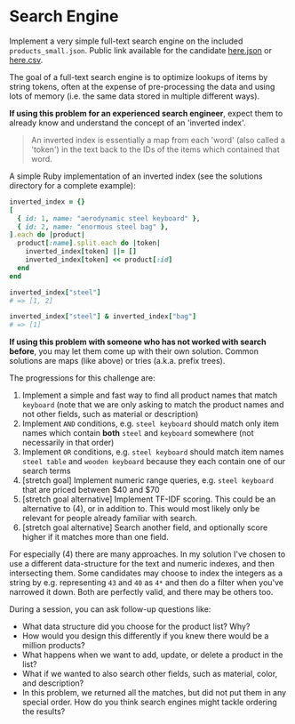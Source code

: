 # Search Engine

Implement a very simple full-text search engine on the included `products_small.json`.
Public link available for the candidate [here.json](https://storage.googleapis.com/pair-programming/search/products_small.json)
or [here.csv](https://storage.googleapis.com/pair-programming/search/products_small.csv).

The goal of a full-text search engine is to optimize lookups of items by string tokens,
often at the expense of pre-processing the data and using lots of memory (i.e. the same
data stored in multiple different ways).

**If using this problem for an experienced search engineer**, expect them to already know
and understand the concept of an 'inverted index'.

> An inverted index is essentially a map from each 'word' (also called a 'token')
> in the text back to the IDs of the items which contained that word.

A simple Ruby implementation of an inverted index (see the solutions directory
for a complete example):

```ruby
inverted_index = {}
[
  { id: 1, name: "aerodynamic steel keyboard" },
  { id: 2, name: "enormous steel bag" },
].each do |product|
  product[:name].split.each do |token|
    inverted_index[token] ||= []
    inverted_index[token] << product[:id]
  end
end

inverted_index["steel"]
# => [1, 2]

inverted_index["steel"] & inverted_index["bag"]
# => [1]
```

**If using this problem with someone who has not worked with search before**, you may let
them come up with their own solution. Common solutions are maps (like above) or tries (a.k.a. prefix trees).

The progressions for this challenge are:

1. Implement a simple and fast way to find all product names that match `keyboard` (note that we are only asking to match the product names and not other fields, such as material or description)
2. Implement `AND` conditions, e.g. `steel keyboard` should match only item names which contain **both** `steel` and `keyboard` somewhere (not necessarily in that order)
3. Implement `OR` conditions, e.g. `steel keyboard` should match item names `steel table` and `wooden keyboard` because they each contain one of our search terms
4. [stretch goal] Implement numeric range queries, e.g. `steel keyboard` that are priced between $40 and $70
5. [stretch goal alternative] Implement TF-IDF scoring. This could be an alternative to (4), or in addition to. This would most likely only be relevant for people already familiar with search.
6. [stretch goal alternative] Search another field, and optionally score higher
   if it matches more than one field.

For especially (4) there are many approaches. In my solution I've chosen to use a different
data-structure for the text and numeric indexes, and then intersecting them.
Some candidates may choose to index the integers as a string by e.g.
representing `43` and `40` as `4*` and then do a filter when you've narrowed it
down. Both are perfectly valid, and there may be others too.

During a session, you can ask follow-up questions like:

- What data structure did you choose for the product list? Why?
- How would you design this differently if you knew there would be a million products?
- What happens when we want to add, update, or delete a product in the list?
- What if we wanted to also search other fields, such as material, color, and description?
- In this problem, we returned all the matches, but did not put them in any special order. How do you think search engines might tackle ordering the results?
